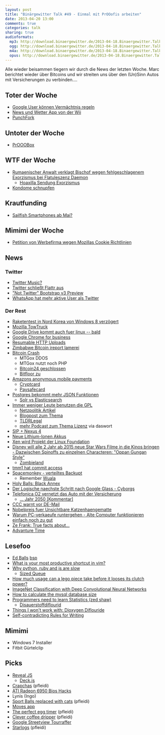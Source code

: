 ```yaml
---
layout: post
title: "Binärgewitter Talk #49 - Einmal mit PrOOofis arbeiten"
date: 2013-04-20 13:00
comments: true
categories: talk
sharing: true
audioformats:
  mp3: http://download.binaergewitter.de/2013-04-18.Binaergewitter.Talk.49.mp3
  ogg: http://download.binaergewitter.de/2013-04-18.Binaergewitter.Talk.49.ogg
  m4a: http://download.binaergewitter.de/2013-04-18.Binaergewitter.Talk.49.m4a
  opus: http://download.binaergewitter.de/2013-04-18.Binaergewitter.Talk.49.opus
---
```

Alle wieder beisammen tiegern wir durch die News der letzten Woche. Marc berichtet wieder über Bitcoins und wir streiten uns über den (Un)Sinn Autos mit Versicherungen zu verbinden....

## Toter der Woche

- [Google User können Vermächtnis regeln](http://www.golem.de/news/inactive-account-manager-google-nutzer-koennen-digitales-vermaechtnis-regeln-1304-98685.html)
- [News und Wetter App von der Wii](http://www.theverge.com/2013/4/12/4216034/nintendo-removing-wii-channels-in-june)
- [PunchFork](http://punchfork.com/)

## Untoter der Woche

- [PrOOOBox](http://www.pro-linux.de/news/1/19691/prooo-box-meldet-sich-zurueck.html)

## WTF der Woche

- [Rumaenischer Anwalt verklagt Bischof wegen fehlgeschlagenem Exorzismus bei Flatuleszenz Daemon](
http://www.dailymail.co.uk/news/article-2304985/Romanian-lawyer-sues-bishop-priests-claiming-failed-properly-exorcise-flatulent-demons-house.html)
    - [Hoaxilla Sendung Exorzismus](http://www.hoaxilla.com/hoaxilla-106-exorzismus/ )
- [Kondome schnupfen](http://www.huffingtonpost.com/2013/04/15/condom-challenge-snorting-condoms-videos_n_3085258.html)

## Krautfunding

- [Sailfish Smartphones ab Mai?](http://www.pro-linux.de/news/1/19689/erstes-sailfishos-smartphone-per-crowdfunding-ab-mai-vorbestellbar.html)

## Mimimi der Woche

- [Petition von Werbefirma wegen Mozillas Cookie Richtlinien](http://www.iab.net/mozilla_petition/)

## News

### Twitter

- [Twitter Music?](http://sefsar.com/twitter-music-leak)
- [Twitter schließt Flattr aus](http://blog.flattr.net/2013/04/twitter-is-forcing-us-to-drop-users-ability-to-flattr-creators-by-favoriting-their-tweets/)
- ["Not Twitter" Bootstrap v3 Preview](http://rnikitin.github.io/bootstrap)
- [WhatsApp hat mehr aktive User als Twitter](http://techcrunch.com/2013/04/16/whatsapp-bigger-than-twitter-with-over-200m-monthly-active-users-8b-inbound-and-12b-outbound-messages-daily/)

### Der Rest

- [Raketentest in Nord Korea von Windows 8 verzögert](http://www.newyorker.com/online/blogs/borowitzreport/2013/04/north-korean-missile-test-delayed-by-windows-8.html)
- [Mozilla TowTruck](http://thenextweb.com/dd/2013/04/14/mozilla-towtruck-is-an-experimental-project-that-adds-google-drive-like-collaboration-to-any-site/)
- [Google Drive kommt auch fuer linux -- bald](http://www.techdrivein.com/2013/03/google-drive-for-linux-confirmed-yet.html)
- [Google Chrome for business](http://www.golem.de/news/google-chrome-bekommt-unterstuetzung-fuer-veraltete-browser-1304-98764.html)
- [Resumable HTTP Uploads](http://www.tus.io/protocols/resumable-upload.html)
- [Zimbabwe Bitcoin ireport lamerei](http://ireport.cnn.com/docs/DOC-957375)
- [Bitcoin Crash](http://bitcoinity.org/markets)
    * MTGox DDOS
    * MTGox nutzt noch PHP
    * [Bitcoin24 geschlossen](https://bitcoin-24.com/)
    * [Bitfloor zu](https://bitfloor.com/)
- [Amazons anonymous mobile payments](http://www.heise.de/newsticker/meldung/Amazon-patentiert-anonymes-Bezahlverfahren-1844154.html)
    * [Cryptcard](https://cryptcard.org/)
    * [Paysafecard](wtf:://bbq)
- [Postgres bekommt mehr JSON Funktionen](http://www.heise.de/developer/meldung/PostgreSQL-bekommt-mehr-JSON-Funktionen-1839686.html)
    * [Solr vs Elasticsearch](http://solr-vs-elasticsearch.com/)
- [Immer weniger Leute benutzen die GPL](http://www.golem.de/news/lizenzen-der-rueckgang-der-gpl-1304-98809.html)
    * [Netzpolitik Artikel](https://netzpolitik.org/2013/open-source-software-exponentielles-wachstum-weniger-copyleft/)
    * [Blogpost zum Thema](http://www.synflood.at/blog/index.php?/archives/794-Eine-Replik-auf-Fefes-Lizenz-Bashing.html)
    * [TLDRLegal](http://www.tldrlegal.com/browse)
    * [mehr Podcast zum Thema Lizenz](http://faif.us/cast/2013/apr/03/0x3A/) via daswort
- [SIP + Nexus 4](https://code.google.com/p/android/issues/detail?id=41626#c20)
- [Neue Lithium-Ionen Akkus](http://www.extremetech.com/computing/153614-new-lithium-ion-battery-design-thats-2000-times-more-powerful-recharges-1000-times-faster)
- [Xen wird Projekt der Linux Foundation](http://www.heise.de/newsticker/meldung/Virtualisierungs-Software-Xen-wird-Projekt-der-Linux-Foundation-1842613.html)
-  [Disney will alle 2 Jahr ab 2015 neue Star Wars Filme in die Kinos  bringen - Dazwischen Spinoffs zu einzelnen Characteren: "Oppan Gungan
Style"](http://www.spiegel.de/kultur/kino/disney-kuendigt-ab-2015-drei-neue-star-wars-episoden-an-a-895070.html)
    * [Zombieland](http://www.serienjunkies.de/news/zombieland-amazon-veroeffentlicht-trailer-48725.html)
- [tmm1 hat commit access](http://blade.nagaokaut.ac.jp/cgi-bin/scat.rb/ruby/ruby-core/54333)
- [Spacemonkey - verteiltes Backupt](http://www.kickstarter.com/projects/clintgc/space-monkey-taking-the-cloud-out-of-the-datacente)
    * Remember [Wuala](http://wua.la)
- [Holy Balls: Black Annex](http://www.blackannex.net/)
- [Der Logische naechste Schritt nach Google Glass - Cyborgs](http://www.diginfo.tv/v/12-0180-r-en.php)
- [Telefonica O2 vernetzt das Auto mit der Versicherung](http://www.heise.de/mobil/meldung/Telefonica-vernetzt-das-Auto-mit-der-Versicherung-1842870.html)
    - [... Jahr 2050 [Kommentar]](http://www.heise.de/mobil/newsticker/foren/S-Jahr-2050/forum-253736/msg-23403265/read/)
- [CCC warnt vor DE-Mail](http://www.heise.de/newsticker/meldung/Chaos-Computer-Club-warnt-weiter-vor-De-Mail-1842243.html)
- [Nobelpreis fuer Unsichtbare Katzenhaengematte](http://physicsbuzz.physicscentral.com/2010/10/2010-physics-nobel-prize-for-invisible.html)
- [Warum PC-verkaeufe runtergehen - Alte Computer funktionieren einfach noch zu gut](http://www.slate.com/blogs/future_tense/2013/04/12/why_pc_sales_are_declining_old_pcs_still_work_just_fine.html)
- [Ze Frank: True facts about...](http://www.youtube.com/playlist?list=PLD5T6GqaHrY0gXHkiddMhRzYjrcxrqB_1)
- [Advanture Time](http://www.youtube.com/results?search_query=adventure+time)

## Lesefoo

- [Ed Balls](http://knowyourmeme.com/memes/ed-balls) [bsp](https://twitter.com/rb2k/status/324476306530123776)
- [What is your most productive shortcut in vim?](http://stackoverflow.com/questions/1218390/what-is-your-most-productive-shortcut-with-vim)
- [Why python, ruby and js are slow](https://speakerdeck.com/alex/why-python-ruby-and-javascript-are-slow)
    * [Sized Queue](http://www.ruby-doc.org/stdlib-2.0/libdoc/thread/rdoc/SizedQueue.html)
- [How much usage can a lego piece take before it looses its clutch power?](http://bricks.stackexchange.com/questions/1754/how-much-usage-can-a-lego-piece-take-before-it-loses-its-clutch-power/1953#1953)
- [ImageNet Classification with Deep Convolutional Neural Networks](http://www.image-net.org/challenges/LSVRC/2012/supervision.pdf)
- [How to calculate the mysql database size](http://www.mkyong.com/mysql/how-to-calculate-the-mysql-database-size/)
- [Programmers need to learn Statistics (zed shaw)](http://www.zedshaw.com/essays/programmer_stats.html)
    - [Disauerstoffdiflourid](http://de.wikipedia.org/wiki/Disauerstoffdifluorid)
- [Things I won't work with: Dioxygen Diflouride](http://pipeline.corante.com/archives/2010/02/23/things_i_wont_work_with_dioxygen_difluoride.php)
- [Self-contradicting Rules for Writing](http://www.maximumawesome.com/reference/g-safire.htm)

## Mimimi

- Windows 7 Installer
- Fitbit Gürtelclip

## Picks

- [Reveal JS](http://lab.hakim.se/reveal-js/)
    * [Deck.js](http://imakewebthings.com/deck.js/)
- [Crapchas](http://crapcha.com/) (pfleidi)
- [ATI Radeon 6950 Bios Hacks](http://www.techpowerup.com/articles/overclocking/vidcard/159)
- Lynis (Ingo)
- [Sport Balls replaced with cats](http://sportballsreplacedwithcats.tumblr.com/) (pfleidi)
- [Moves app](http://www.moves-app.com/)
- [The perfect egg timer](https://itunes.apple.com/de/app/the-perfect-egg-timer/id331004675?l=en&mt=8) (pfleidi)
- [Clever coffee dripper](http://www.coffeecircle.com/clever-coffee-dripper/) (pfleidi)
- [Google Streetview Tourraffer](http://hyperlapse.tllabs.io/)
- [Starlogs](http://starlogs.net/) (pfleidi)
